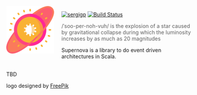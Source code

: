 <img src="doc/image/supernova.png" align="left" width="128px" height="128px"/>
<img align="left" width="0" height="128px" hspace="10"/>

[![sergigp](https://img.shields.io/badge/sergigp-supernova-blue.svg?style=flat-square)](http://twitter.com/sergigp)
[![Build Status](https://travis-ci.org/sergigp/supernova.svg?branch=master)](https://travis-ci.org/sergigp/supernova)

> /ˈsoo-per-noh-vuh/ is the explosion of a star caused by gravitational collapse during which the luminosity increases by as much as 20 magnitudes

Supernova is a library to do event driven architectures in Scala.
<br> <br>

TBD

logo designed by [FreePik](https://www.flaticon.com/authors/freepik)

